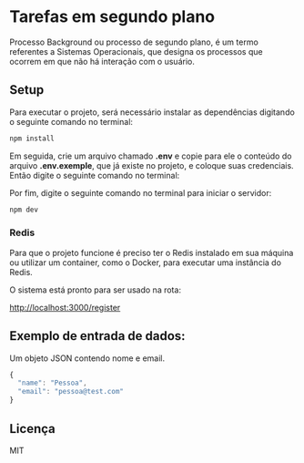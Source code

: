 # Tarefas em segundo plano

Processo Background ou processo de segundo plano, é um termo referentes a Sistemas Operacionais, que designa os processos que ocorrem em que não há interação com o usuário.

## Setup

Para executar o projeto, será necessário instalar as dependências digitando o seguinte comando no terminal:

```bash
npm install
```

Em seguida, crie um arquivo chamado **.env** e copie para ele o conteúdo do arquivo **.env.exemple**, que já existe no projeto, e coloque suas credenciais. Então digite o seguinte comando no terminal:

Por fim, digite o seguinte comando no terminal para iniciar o servidor:

```bash
npm dev
```

### Redis

Para que o projeto funcione é preciso ter o Redis instalado em sua máquina ou utilizar um container, como o Docker, para executar uma instância do Redis.

O sistema está pronto para ser usado na rota:

[http://localhost:3000/register](http://localhost:3000/register)

## Exemplo de entrada de dados:

Um objeto JSON contendo nome e email.
 
```javascript
{
  "name": "Pessoa",
  "email": "pessoa@test.com"
}
```

## Licença

MIT
